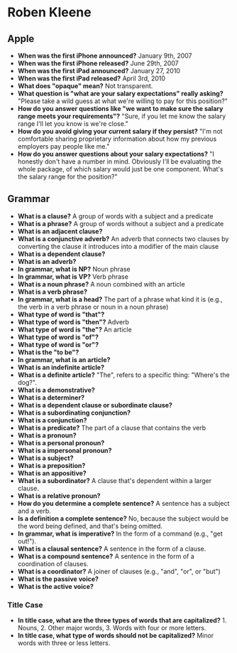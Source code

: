 # Roben Kleene

## Apple

- **When was the first iPhone announced?** January 9th, 2007
- **When was the first iPhone released?** June 29th, 2007
- **When was the first iPad announced?** January 27, 2010
- **When was the first iPad released?** April 3rd, 2010
- **What does "opaque" mean?** Not transparent.
- **What question is "what are your salary expectations" really asking?** "Please take a wild guess at what we're willing to pay for this position?"
- **How do you answer questions like "we want to make sure the salary range meets your requirements"?** "Sure, if you let me know the salary range I'll let you know is we're close."
- **How do you avoid giving your current salary if they persist?** "I'm not comfortable sharing proprietary information about how my previous employers pay people like me."
- **How do you answer questions about your salary expectations?** "I honestly don't have a number in mind. Obviously I'll be  evaluating the whole package, of which salary would just be one component. What's the salary range for the position?"

## Grammar

- **What is a clause?** A group of words with a subject and a predicate
- **What is a phrase?** A group of words without a subject and a predicate
- **What is an adjacent clause?**
- **What is a conjunctive adverb?** An adverb that connects two clauses by converting the clause it introduces into a modifier of the main clause
- **What is a dependent clause?**
- **What is an adverb?**
- **In grammar, what is NP?** Noun phrase
- **In grammar, what is VP?** Verb phrase
- **What is a noun phrase?** A noun combined with an article
- **What is a verb phrase?** 
- **In grammar, what is a head?** The part of a phrase what kind it is (e.g., the verb in a verb phrase or noun in a noun phrase)
- **What type of word is "that"?**
- **What type of word is "then"?** Adverb
- **What type of word is "the"?** An article
- **What type of word is "of"?**
- **What type of word is "or"?**
- **What is the "to be"?**
- **In grammar, what is an article?**
- **What is an indefinite article?**
- **What is a definite article?** "The", refers to a specific thing: "Where's the dog?".
- **What is a demonstrative?**
- **What is a determiner?**
- **What is a dependent clause or subordinate clause?**
- **What is a subordinating conjunction?**
- **What is a conjunction?**
- **What is a predicate?** The part of a clause that contains the verb
- **What is a pronoun?**
- **What is a personal pronoun?**
- **What is a impersonal pronoun?**
- **What is a subject?**
- **What is a preposition?**
- **What is an appositive?**
- **What is a subordinator?** A clause that's dependent within a larger clause.
- **What is a relative pronoun?**
- **How do you determine a complete sentence?** A sentence has a subject and a verb.
- **Is a definition a complete sentence?** No, because the subject would be the word being defined, and that's being omitted.
- **In grammar, what is imperative?** In the form of a command (e.g., "get out!").
- **What is a clausal sentence?** A sentence in the form of a clause.
- **What is a compound sentence?** A sentence in the form of a coordination of clauses.
- **What is a coordinator?** A joiner of clauses (e.g., "and", "or", or "but")
- **What is the passive voice?**
- **What is the active voice?**

### Title Case

- **In title case, what are the three types of words that are capitalized?** 1. Nouns, 2. Other major words, 3. Words with four or more letters.
- **In title case, what type of words should not be capitalized?** Minor words with three or less letters.
